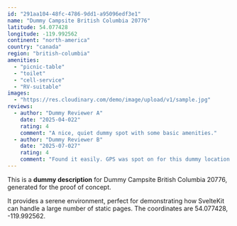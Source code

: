 ```yaml
---
id: "291aa104-48fc-4786-9dd1-a95096edf3e1"
name: "Dummy Campsite British Columbia 20776"
latitude: 54.077428
longitude: -119.992562
continent: "north-america"
country: "canada"
region: "british-columbia"
amenities:
  - "picnic-table"
  - "toilet"
  - "cell-service"
  - "RV-suitable"
images:
  - "https://res.cloudinary.com/demo/image/upload/v1/sample.jpg"
reviews:
  - author: "Dummy Reviewer A"
    date: "2025-04-022"
    rating: 4
    comment: "A nice, quiet dummy spot with some basic amenities."
  - author: "Dummy Reviewer B"
    date: "2025-07-027"
    rating: 4
    comment: "Found it easily. GPS was spot on for this dummy location."
---
```


This is a **dummy description** for Dummy Campsite British Columbia 20776, generated for the proof of concept.

It provides a serene environment, perfect for demonstrating how SvelteKit can handle a large number of static pages. The coordinates are 54.077428, -119.992562.
